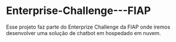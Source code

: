 # Enterprise-Challenge---FIAP
Esse projeto faz parte do Enterprize Challenge da FIAP onde iremos desenvolver uma solução de chatbot em hospedado em nuvem.
